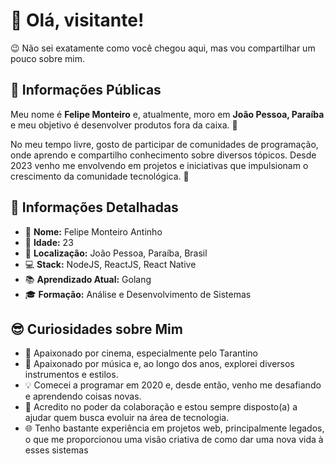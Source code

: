 # 👋 Olá, visitante!

😉 Não sei exatamente como você chegou aqui, mas vou compartilhar um pouco sobre mim. 

## 🌟 Informações Públicas

Meu nome é **Felipe Monteiro** e, atualmente, moro em **João Pessoa, Paraíba** e meu objetivo é desenvolver produtos fora da caixa. 🚀

No meu tempo livre, gosto de participar de comunidades de programação, onde aprendo e compartilho conhecimento sobre diversos tópicos. Desde 2023 venho me envolvendo em projetos e iniciativas que impulsionam o crescimento da comunidade tecnológica. 🤝

## 📝 Informações Detalhadas

- 👤 **Nome:** Felipe Monteiro Antinho 
- 🎂 **Idade:** 23
- 📍 **Localização:** João Pessoa, Paraíba, Brasil  
- 💻 **Stack:** NodeJS, ReactJS, React Native
- 📚 **Aprendizado Atual:** Golang   
- 🎓 **Formação:** Análise e Desenvolvimento de Sistemas  

## 😎 Curiosidades sobre Mim

- 🎥 Apaixonado por cinema, especialmente pelo Tarantino
- 🎸 Apaixonado por música e, ao longo dos anos, explorei diversos instrumentos e estilos. 
- 💡 Comecei a programar em 2020 e, desde então, venho me desafiando e aprendendo coisas novas.   
- 🤗 Acredito no poder da colaboração e estou sempre disposto(a) a ajudar quem busca evoluir na área de tecnologia.   
- 🌐 Tenho bastante experiência em projetos web, principalmente legados, o que me proporcionou uma visão criativa de como dar uma nova vida à esses sistemas 
